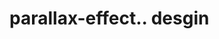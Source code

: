 # parallax-effect.. desgin                                                                                                                                                                                                                                                                                                                                                                                  
